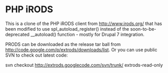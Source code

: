 PHP iRODS
=========

This is a clone of the PHP iRODS client from http://www.irods.org/ that has been modified to use spl_autoload_register() instead of the soon-to-be-deprecated __autoload() function - mostly for Drupal 7 integration.

PRODS can be downloaded as the release tar ball from http://code.google.com/p/extrods/downloads/list. Or you can use public SVN to check out latest code:

svn checkout http://extrods.googlecode.com/svn/trunk/ extrods-read-only

